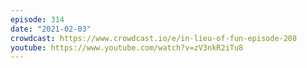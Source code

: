 ```yaml
---
episode: 314
date: "2021-02-03"
crowdcast: https://www.crowdcast.io/e/in-lieu-of-fun-episode-208
youtube: https://www.youtube.com/watch?v=zV3nkR2iTu8
---
```


